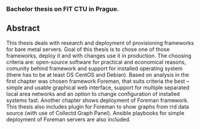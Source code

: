 ### Bachelor thesis on FIT CTU in Prague.

## Abstract 

This thesis deals with research and deployment of provisioning frameworks
for bare metal servers. Goal of this thesis is to chose one of those frameworks,
deploy it and with changes use it in production. The choosing criteria are:
open-source software for practical and economical reasons, comunity behind
framework and support for installed operating system (there has to be at
least OS CentOS and Debian). Based on analysis in the first chapter was
chosen framework Foreman, that suits criteria the best – simple and usable
graphical web interface, support for multiple separated local area networks and
an option to change configuration of installed systems fast. Another chapter
shows deployment of Foreman framework. This thesis also includes plugin for
Foreman to show graphs from rrd data source (with use of Collectd Graph
Panel). Ansible playbooks for simple deployment of Foreman servers are also
included.
